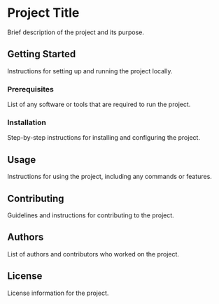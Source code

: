 # Project Title


Brief description of the project and its purpose.

## Getting Started

Instructions for setting up and running the project locally.

### Prerequisites

List of any software or tools that are required to run the project.

### Installation

Step-by-step instructions for installing and configuring the project.

## Usage

Instructions for using the project, including any commands or features.

## Contributing

Guidelines and instructions for contributing to the project.

## Authors

List of authors and contributors who worked on the project.

## License

License information for the project.

